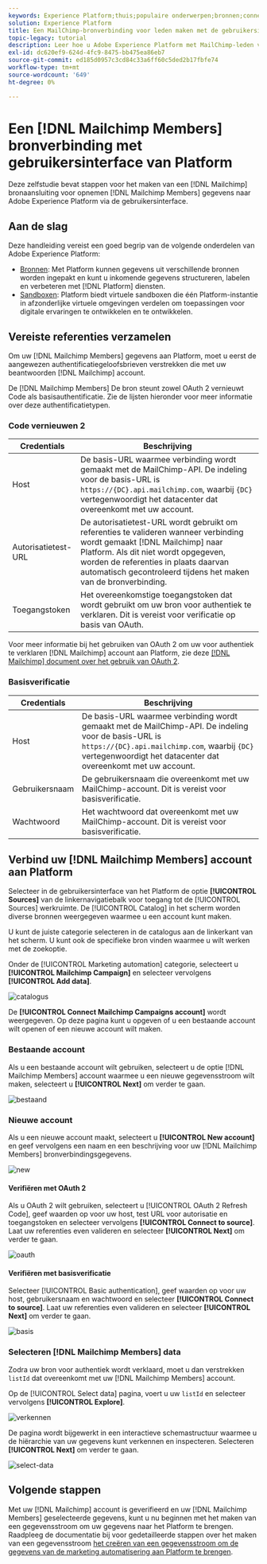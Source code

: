 ```yaml
---
keywords: Experience Platform;thuis;populaire onderwerpen;bronnen;connectors;bronconnectors;bronnen sdk;sdk;SDK
solution: Experience Platform
title: Een MailChimp-bronverbinding voor leden maken met de gebruikersinterface van het Platform
topic-legacy: tutorial
description: Leer hoe u Adobe Experience Platform met MailChimp-leden verbindt via de gebruikersinterface van het Platform.
exl-id: dc620ef9-624d-4fc9-8475-bb475ea86eb7
source-git-commit: ed185d0957c3cd84c33a6ff60c5ded2b17fbfe74
workflow-type: tm+mt
source-wordcount: '649'
ht-degree: 0%

---
```


# Een [!DNL Mailchimp Members] bronverbinding met gebruikersinterface van Platform

Deze zelfstudie bevat stappen voor het maken van een [!DNL Mailchimp] bronaansluiting voor opnemen [!DNL Mailchimp Members] gegevens naar Adobe Experience Platform via de gebruikersinterface.

## Aan de slag

Deze handleiding vereist een goed begrip van de volgende onderdelen van Adobe Experience Platform:

* [Bronnen](../../../../home.md): Met Platform kunnen gegevens uit verschillende bronnen worden ingepakt en kunt u inkomende gegevens structureren, labelen en verbeteren met [!DNL Platform] diensten.
* [Sandboxen](../../../../../sandboxes/home.md): Platform biedt virtuele sandboxen die één Platform-instantie in afzonderlijke virtuele omgevingen verdelen om toepassingen voor digitale ervaringen te ontwikkelen en te ontwikkelen.

## Vereiste referenties verzamelen

Om uw [!DNL Mailchimp Members] gegevens aan Platform, moet u eerst de aangewezen authentificatiegeloofsbrieven verstrekken die met uw beantwoorden [!DNL Mailchimp] account.

De [!DNL Mailchimp Members] De bron steunt zowel OAuth 2 vernieuwt Code als basisauthentificatie. Zie de lijsten hieronder voor meer informatie over deze authentificatietypen.

### Code vernieuwen 2

| Credentials | Beschrijving |
| --- | --- |
| Host | De basis-URL waarmee verbinding wordt gemaakt met de MailChimp-API. De indeling voor de basis-URL is `https://{DC}.api.mailchimp.com`, waarbij `{DC}` vertegenwoordigt het datacenter dat overeenkomt met uw account. |
| Autorisatietest-URL | De autorisatietest-URL wordt gebruikt om referenties te valideren wanneer verbinding wordt gemaakt [!DNL Mailchimp] naar Platform. Als dit niet wordt opgegeven, worden de referenties in plaats daarvan automatisch gecontroleerd tijdens het maken van de bronverbinding. |
| Toegangstoken | Het overeenkomstige toegangstoken dat wordt gebruikt om uw bron voor authentiek te verklaren. Dit is vereist voor verificatie op basis van OAuth. |

Voor meer informatie bij het gebruiken van OAuth 2 om uw voor authentiek te verklaren [!DNL Mailchimp] account aan Platform, zie deze [[!DNL Mailchimp] document over het gebruik van OAuth 2](https://mailchimp.com/developer/marketing/guides/access-user-data-oauth-2/).

### Basisverificatie

| Credentials | Beschrijving |
| --- | --- |
| Host | De basis-URL waarmee verbinding wordt gemaakt met de MailChimp-API. De indeling voor de basis-URL is `https://{DC}.api.mailchimp.com`, waarbij `{DC}` vertegenwoordigt het datacenter dat overeenkomt met uw account. |
| Gebruikersnaam | De gebruikersnaam die overeenkomt met uw MailChimp-account. Dit is vereist voor basisverificatie. |
| Wachtwoord | Het wachtwoord dat overeenkomt met uw MailChimp-account. Dit is vereist voor basisverificatie. |

## Verbind uw [!DNL Mailchimp Members] account aan Platform

Selecteer in de gebruikersinterface van het Platform de optie **[!UICONTROL Sources]** van de linkernavigatiebalk voor toegang tot de [!UICONTROL Sources] werkruimte. De [!UICONTROL Catalog] in het scherm worden diverse bronnen weergegeven waarmee u een account kunt maken.

U kunt de juiste categorie selecteren in de catalogus aan de linkerkant van het scherm. U kunt ook de specifieke bron vinden waarmee u wilt werken met de zoekoptie.

Onder de [!UICONTROL Marketing automation] categorie, selecteert u **[!UICONTROL Mailchimp Campaign]** en selecteer vervolgens **[!UICONTROL Add data]**.

![catalogus](../../../../images/tutorials/create/mailchimp-members/catalog.png)

De **[!UICONTROL Connect Mailchimp Campaigns account]** wordt weergegeven. Op deze pagina kunt u opgeven of u een bestaande account wilt openen of een nieuwe account wilt maken.

### Bestaande account

Als u een bestaande account wilt gebruiken, selecteert u de optie [!DNL Mailchimp Members] account waarmee u een nieuwe gegevensstroom wilt maken, selecteert u **[!UICONTROL Next]** om verder te gaan.

![bestaand](../../../../images/tutorials/create/mailchimp-members/existing.png)

### Nieuwe account

Als u een nieuwe account maakt, selecteert u **[!UICONTROL New account]** en geef vervolgens een naam en een beschrijving voor uw [!DNL Mailchimp Members] bronverbindingsgegevens.

![new](../../../../images/tutorials/create/mailchimp-members/new.png)


#### Verifiëren met OAuth 2

Als u OAuth 2 wilt gebruiken, selecteert u [!UICONTROL OAuth 2 Refresh Code], geef waarden op voor uw host, test URL voor autorisatie en toegangstoken en selecteer vervolgens **[!UICONTROL Connect to source]**. Laat uw referenties even valideren en selecteer **[!UICONTROL Next]** om verder te gaan.

![oauth](../../../../images/tutorials/create/mailchimp-members/oauth.png)

#### Verifiëren met basisverificatie

Selecteer [!UICONTROL Basic authentication], geef waarden op voor uw host, gebruikersnaam en wachtwoord en selecteer **[!UICONTROL Connect to source]**. Laat uw referenties even valideren en selecteer **[!UICONTROL Next]** om verder te gaan.

![basis](../../../../images/tutorials/create/mailchimp-members/basic.png)

### Selecteren [!DNL Mailchimp Members] data

Zodra uw bron voor authentiek wordt verklaard, moet u dan verstrekken `listId` dat overeenkomt met uw [!DNL Mailchimp Members] account.

Op de [!UICONTROL Select data] pagina, voert u uw `listId` en selecteer vervolgens **[!UICONTROL Explore]**.

![verkennen](../../../../images/tutorials/create/mailchimp-members/explore.png)

De pagina wordt bijgewerkt in een interactieve schemastructuur waarmee u de hiërarchie van uw gegevens kunt verkennen en inspecteren. Selecteren **[!UICONTROL Next]** om verder te gaan.

![select-data](../../../../images/tutorials/create/mailchimp-members/select-data.png)

## Volgende stappen

Met uw [!DNL Mailchimp] account is geverifieerd en uw [!DNL Mailchimp Members] geselecteerde gegevens, kunt u nu beginnen met het maken van een gegevensstroom om uw gegevens naar het Platform te brengen. Raadpleeg de documentatie bij voor gedetailleerde stappen over het maken van een gegevensstroom [het creëren van een gegevensstroom om de gegevens van de marketing automatisering aan Platform te brengen](../../dataflow/marketing-automation.md).
